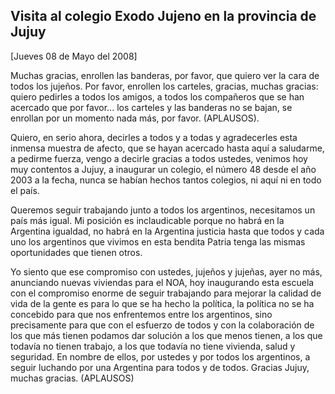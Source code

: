 Visita al colegio Exodo Jujeno en la provincia de Jujuy
-------------------------------------------------------

[Jueves 08 de Mayo del 2008]

Muchas gracias, enrollen las banderas, por favor, que quiero ver la cara
de todos los jujeños. Por favor, enrollen los carteles, gracias, muchas
gracias: quiero pedirles a todos los amigos, a todos los compañeros que
se han acercado que por favor... los carteles y las banderas no se
bajan, se enrollan por un momento nada más, por favor. (APLAUSOS).

Quiero, en serio ahora, decirles a todos y a todas y agradecerles esta
inmensa muestra de afecto, que se hayan acercado hasta aquí a saludarme,
a pedirme fuerza, vengo a decirle gracias a todos ustedes, venimos hoy
muy contentos a Jujuy, a inaugurar un colegio, el número 48 desde el año
2003 a la fecha, nunca se habían hechos tantos colegios, ni aquí ni en
todo el país.

Queremos seguir trabajando junto a todos los argentinos, necesitamos un
país más igual. Mi posición es inclaudicable porque no habrá en la
Argentina igualdad, no habrá en la Argentina justicia hasta que todos y
cada uno los argentinos que vivimos en esta bendita Patria tenga las
mismas oportunidades que tienen otros.

Yo siento que ese compromiso con ustedes, jujeños y jujeñas, ayer no
más, anunciando nuevas viviendas para el NOA, hoy inaugurando esta
escuela con el compromiso enorme de seguir trabajando para mejorar la
calidad de vida de la gente es para lo que se ha hecho la política, la
política no se ha concebido para que nos enfrentemos entre los
argentinos, sino precisamente para que con el esfuerzo de todos y con la
colaboración de los que más tienen podamos dar solución a los que menos
tienen, a los que todavía no tienen trabajo, a los que todavía no tiene
vivienda, salud y seguridad. En nombre de ellos, por ustedes y por todos
los argentinos, a seguir luchando por una Argentina para todos y de
todos. Gracias Jujuy, muchas gracias. (APLAUSOS)

 

 

 

